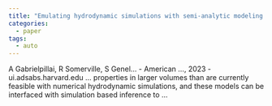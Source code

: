```yaml
---
title: "Emulating hydrodynamic simulations with semi-analytic modeling: comparing the evolution of global quantities in the Santa Cruz SAM and IllustrisTNG"
categories:
  - paper
tags:
  - auto
---
```

A Gabrielpillai, R Somerville, S Genel… - American …, 2023 - ui.adsabs.harvard.edu
… properties in larger volumes than are currently feasible with numerical hydrodynamic simulations, and these models can be interfaced with simulation based inference to …
